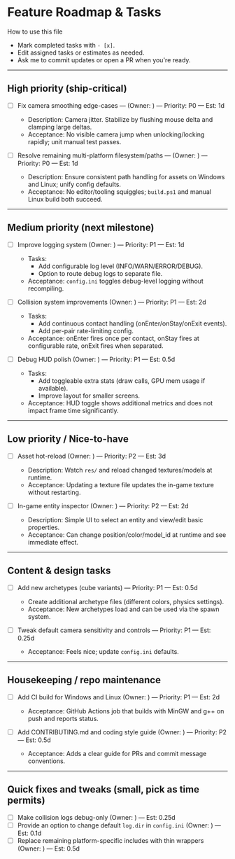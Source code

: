 # Feature Roadmap & Tasks

How to use this file
- Mark completed tasks with `- [x]`.
- Edit assigned tasks or estimates as needed.
- Ask me to commit updates or open a PR when you're ready.

---

## High priority (ship-critical)

- [ ] Fix camera smoothing edge-cases — (Owner: ) — Priority: P0 — Est: 1d
  - Description: Camera jitter. Stabilize by flushing mouse delta and clamping large deltas.
  - Acceptance: No visible camera jump when unlocking/locking rapidly; unit manual test passes.

- [ ] Resolve remaining multi-platform filesystem/paths — (Owner: ) — Priority: P0 — Est: 1d
  - Description: Ensure consistent path handling for assets on Windows and Linux; unify config defaults.
  - Acceptance: No editor/tooling squiggles; `build.ps1` and manual Linux build both succeed.

---

## Medium priority (next milestone)

- [ ] Improve logging system (Owner: ) — Priority: P1 — Est: 1d
  - Tasks:
    - Add configurable log level (INFO/WARN/ERROR/DEBUG).
    - Option to route debug logs to separate file.
  - Acceptance: `config.ini` toggles debug-level logging without recompiling.

- [ ] Collision system improvements (Owner: ) — Priority: P1 — Est: 2d
  - Tasks:
    - Add continuous contact handling (onEnter/onStay/onExit events).
    - Add per-pair rate-limiting config.
  - Acceptance: onEnter fires once per contact, onStay fires at configurable rate, onExit fires when separated.

- [ ] Debug HUD polish (Owner: ) — Priority: P1 — Est: 0.5d
  - Tasks:
    - Add toggleable extra stats (draw calls, GPU mem usage if available).
    - Improve layout for smaller screens.
  - Acceptance: HUD toggle shows additional metrics and does not impact frame time significantly.

---

## Low priority / Nice-to-have

- [ ] Asset hot-reload (Owner: ) — Priority: P2 — Est: 3d
  - Description: Watch `res/` and reload changed textures/models at runtime.
  - Acceptance: Updating a texture file updates the in-game texture without restarting.

- [ ] In-game entity inspector (Owner: ) — Priority: P2 — Est: 2d
  - Description: Simple UI to select an entity and view/edit basic properties.
  - Acceptance: Can change position/color/model_id at runtime and see immediate effect.

---

## Content & design tasks

- [ ] Add new archetypes (cube variants) — Priority: P1 — Est: 0.5d
  - Create additional archetype files (different colors, physics settings).
  - Acceptance: New archetypes load and can be used via the spawn system.

- [ ] Tweak default camera sensitivity and controls — Priority: P1 — Est: 0.25d
  - Acceptance: Feels nice; update `config.ini` defaults.

---

## Housekeeping / repo maintenance

- [ ] Add CI build for Windows and Linux (Owner: ) — Priority: P1 — Est: 2d
  - Acceptance: GitHub Actions job that builds with MinGW and g++ on push and reports status.

- [ ] Add CONTRIBUTING.md and coding style guide (Owner: ) — Priority: P2 — Est: 0.5d
  - Acceptance: Adds a clear guide for PRs and commit message conventions.

---

## Quick fixes and tweaks (small, pick as time permits)

- [ ] Make collision logs debug-only (Owner: ) — Est: 0.25d
- [ ] Provide an option to change default `log.dir` in `config.ini` (Owner: ) — Est: 0.1d
- [ ] Replace remaining platform-specific includes with thin wrappers (Owner: ) — Est: 0.5d

